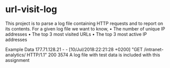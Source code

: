 # url-visit-log

This project is to parse a log file containing HTTP requests and to report on its contents.
For a given log file we want to know,
• The number of unique IP addresses
• The top 3 most visited URLs
• The top 3 most active IP addresses

Example Data
177.71.128.21 - - [10/Jul/2018:22:21:28 +0200] "GET /intranet-analytics/ HTTP/1.1" 200 3574
A log file with test data is included with this assignment
